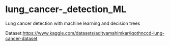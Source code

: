 # lung_cancer-_detection_ML

Lung cancer detection with machine learning and decision trees

Dataset:https://www.kaggle.com/datasets/adityamahimkar/iqothnccd-lung-cancer-dataset
